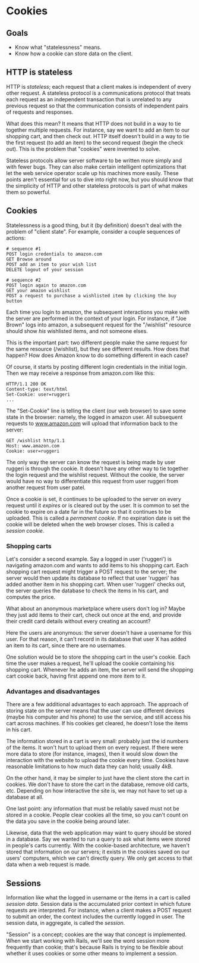# Cookies

## Goals
* Know what "statelessness" means.
* Know how a cookie can store data on the client.

## HTTP is stateless
HTTP is *stateless*; each request that a client makes is independent
of every other request. A stateless protocol is a communications
protocol that treats each request as an independent transaction that
is unrelated to any previous request so that the communication
consists of independent pairs of requests and responses.

What does this mean? It means that HTTP does not build in a way to tie
together multiple requests. For instance, say we want to add an item
to our shopping cart, and then check out. HTTP itself doesn't build in
a way to tie the first request (to add an item) to the second request
(begin the check out). This is the problem that "cookies" were
invented to solve.

Stateless protocols allow server software to be written more simply
and with fewer bugs. They can also make certain intelligent
optimizations that let the web service operator scale up his machines
more easily. These points aren't essential for us to dive into right
now, but you should know that the simplicity of HTTP and other
stateless protocols is part of what makes them so powerful.

## Cookies
Statelessness is a good thing, but it (by definition) doesn't deal
with the problem of "client state". For example, consider a couple
sequences of actions:

```
# sequence #1
POST login credentials to amazon.com
GET Browse around
POST add an item to your wish list
DELETE logout of your session

# sequence #2
POST login again to amazon.com
GET your amazon wishlist
POST a request to purchase a wishlisted item by clicking the buy button
```

Each time you login to amazon, the subsequent interactions you make
with the server are performed in the context of your login. For
instance, if "Joe Brown" logs into amazon, a subsequent request for
the "/wishlist" resource should show *his* wishlisted items, and not
someone elses.

This is the important part: two different people make the same request
for the same resource (/wishlist), but they see different results. How
does that happen? How does Amazon know to do something different in
each case?

Of course, it starts by posting different login credentials in the
initial login. Then we may receive a response from amazon.com like
this:

```
HTTP/1.1 200 OK
Content-type: text/html
Set-Cookie: user=ruggeri
...
```

The "Set-Cookie" line is telling the client (our web browser) to save
some state in the browser: namely, the logged in amazon user. All
subsequent requests to www.amazon.com will upload that information
back to the server:

```
GET /wishlist http/1.1
Host: www.amazon.com
Cookie: user=ruggeri
```

The only way the server can know the request is being made by user
ruggeri is through the cookie. It doesn't have any other way to tie
together the login request and the wishlist request. Without the
cookie, the server would have no way to differentiate this request
from user ruggeri from another request from user patel.

Once a cookie is set, it continues to be uploaded to the server on every
request until it *expires* or is cleared out by the user. It is common to set
the cookie to expire on a date far in the future so that it continues to be
uploaded. This is called a *permanent cookie*. If no expiration date is set the
cookie will be deleted when the web browser closes. This is called a *session
cookie*.

### Shopping carts

Let's consider a second example. Say a logged in user ('ruggeri') is
navigating amazon.com and wants to add items to his shopping
cart. Each shopping cart request might trigger a POST request to the
server; the server would then update its database to reflect that user
'ruggeri' has added another item in his shopping cart. When user
'ruggeri' checks out, the server queries the database to check the
items in his cart, and computes the price.

What about an anonymous marketplace where users don't log in? Maybe
they just add items to their cart, check out once at the end, and
provide their credit card details without every creating an account?

Here the users are anonymous: the server doesn't have a username for
this user. For that reason, it can't record in its database that user
X has added an item to its cart, since there are no usernames.

One solution would be to store the shopping cart in the user's
cookie. Each time the user makes a request, he'll upload the cookie
containing his shopping cart. Whenever he adds an item, the server
will send the shopping cart cookie back, having first append one more
item to it.

### Advantages and disadvantages

There are a few additional advantages to each approach. The approach
of storing state on the server means that the user can use different
devices (maybe his computer and his phone) to use the service, and
still access his cart across machines. If his cookies get cleared, he
doesn't lose the items in his cart.

The information stored in a cart is very small: probably just the id
numbers of the items. It won't hurt to upload them on every
request. If there were more data to store (for instance, images), then
it would slow down the interaction with the website to upload the
cookie every time. Cookies have reasonable limitations to how much
data they can hold; usually 4kB.

On the other hand, it may be simpler to just have the client store the
cart in cookies. We don't have to store the cart in the database,
remove old carts, etc. Depending on how interactive the site is, we
may not have to set up a database at all.

One last point: any information that must be reliably saved must not
be stored in a cookie. People clear cookies all the time, so you can't
count on the data you save in the cookie being around later.

Likewise, data that the web application may want to query should be
stored in a database. Say we wanted to run a query to ask what items
were stored in people's carts currently. With the cookie-based
architecture, we haven't stored that information on our servers; it
exists in the cookies saved on our users' computers, which we can't
directly query. We only get access to that data when a web request is
made.

## Sessions
Information like what the logged in username or the items in a cart is
called *session data*. Session data is the accumulated prior context
in which future requests are interpreted. For instance, when a client
makes a POST request to submit an order, the context includes the
currently logged in user. The session data, in aggregate, is called
the *session*.

"Session" is a concept; cookies are the way that concept is
implemented. When we start working with Rails, we'll see the word
session more frequently than cookie; that's because Rails is trying to
be flexible about whether it uses cookies or some other means to
implement a session.
